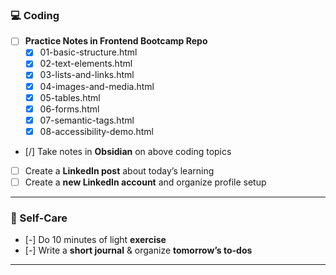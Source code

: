 ### 💻 Coding

- [ ] **Practice Notes in Frontend Bootcamp Repo**
	- [x] 01-basic-structure.html
	- [x] 02-text-elements.html
	- [x] 03-lists-and-links.html
	- [x] 04-images-and-media.html
	- [x] 05-tables.html
	- [x] 06-forms.html
	- [x] 07-semantic-tags.html
	- [x] 08-accessibility-demo.html
- [/] Take notes in **Obsidian** on above coding topics
- [ ] Create a **LinkedIn post** about today’s learning
- [ ] Create a **new LinkedIn account** and organize profile setup

---

### 🧘 Self-Care

- [-] Do 10 minutes of light **exercise**
- [-] Write a **short journal** & organize **tomorrow’s to-dos**

---